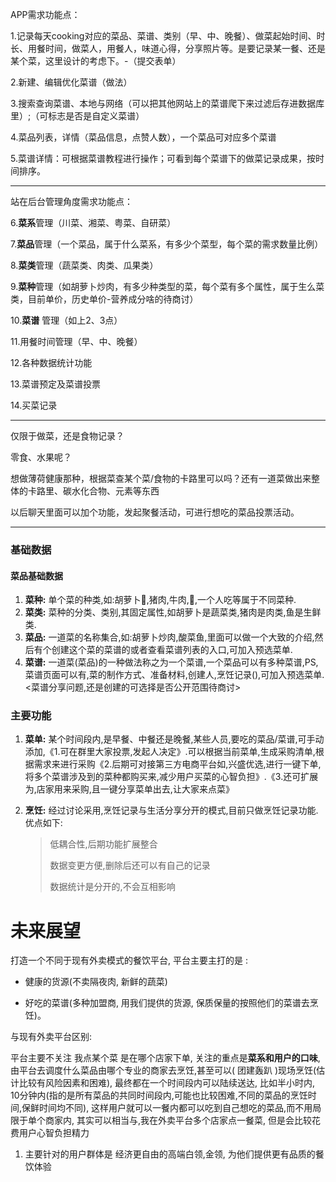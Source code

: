 APP需求功能点：

1.记录每天cooking对应的菜品、菜谱、类别（早、中、晚餐）、做菜起始时间、时长、用餐时间，做菜人，用餐人，味道心得，分享照片等。是要记录某一餐、还是某个菜，这里设计的考虑下。-（提交表单）

2.新建、编辑优化菜谱（做法）

3.搜索查询菜谱、本地与网络（可以把其他网站上的菜谱爬下来过滤后存进数据库里）;（可标志是否是自定义菜谱）

4.菜品列表，详情（菜品信息，点赞人数），一个菜品可对应多个菜谱

5.菜谱详情：可根据菜谱教程进行操作；可看到每个菜谱下的做菜记录成果，按时间排序。

------

站在后台管理角度需求功能点：

6.**菜系**管理（川菜、湘菜、粤菜、自研菜）

7.**菜品**管理（一个菜品，属于什么菜系，有多少个菜型，每个菜的需求数量比例）

8.**菜类**管理（蔬菜类、肉类、瓜果类）

9.**菜种**管理（如胡萝卜炒肉，有多少种类型的菜，每个菜有多个属性，属于生么菜类，目前单价，历史单价-营养成分啥的待商讨）

10.**菜谱** 管理（如上2、3点）

11.用餐时间管理（早、中、晚餐）

12.各种数据统计功能

13.菜谱预定及菜谱投票

14.买菜记录

------

仅限于做菜，还是食物记录？

零食、水果呢？

想做薄荷健康那种，根据菜查某个菜/食物的卡路里可以吗？还有一道菜做出来整体的卡路里、碳水化合物、元素等东西

以后聊天里面可以加个功能，发起聚餐活动，可进行想吃的菜品投票活动。



----------

### 基础数据

#### 菜品基础数据

1. **菜种:**  单个菜的种类,如:胡萝卜🥕,猪肉,牛肉,🥬,一个人吃等属于不同菜种.
2. **菜类:** 菜种的分类、类别,其固定属性,如胡萝卜是蔬菜类,猪肉是肉类,鱼是生鲜类.
3. **菜品:** 一道菜的名称集合,如:胡萝卜炒肉,酸菜鱼,里面可以做一个大致的介绍,然后有个创建这个菜的菜谱的或者查看菜谱列表的入口,可加入预选菜单.
4. **菜谱:** 一道菜(菜品)的一种做法称之为一个菜谱,一个菜品可以有多种菜谱,PS,菜谱页面可以有,菜的制作方式、准备材料,创建人,烹饪记录(),可加入预选菜单.<菜谱分享问题,还是创建的可选择是否公开范围待商讨>

#### 


### 主要功能

1. **菜单:** 某个时间段内,是早餐、中餐还是晚餐,某些人员,要吃的菜品/菜谱,可手动添加,《1.可在群里大家投票,发起人决定》.可以根据当前菜单,生成采购清单,根据需求来进行采购《2.后期可对接第三方电商平台如,兴盛优选,进行一键下单,将多个菜谱涉及到的菜种都购买来,减少用户买菜的心智负担》.《3.还可扩展为,店家用来采购,且一键分享菜单出去,让大家来点菜》

2. **烹饪:**  经过讨论采用,烹饪记录与生活分享分开的模式,目前只做烹饪记录功能.优点如下:

   > 低耦合性,后期功能扩展整合
   >
   > 数据变更方便,删除后还可以有自己的记录
   >
   > 数据统计是分开的,不会互相影响







# 未来展望



打造一个不同于现有外卖模式的餐饮平台, 平台主要主打的是 :

* 健康的货源(不卖隔夜肉, 新鲜的蔬菜) 

* 好吃的菜谱(多种加盟商, 用我们提供的货源, 保质保量的按照他们的菜谱去烹饪)。 



与现有外卖平台区别: 

平台主要不关注 我点某个菜 是在哪个店家下单, 关注的重点是**菜系和用户的口味**,  由平台去调度什么菜品由哪个专业的商家去烹饪,甚至可以( 团建轰趴 )现场烹饪(估计比较有风险因素和困难), 最终都在一个时间段内可以陆续送达, 比如半小时内, 10分钟内(指的是所有菜品的共同时间段内,可能也比较困难,不同的菜品的烹饪时间,保鲜时间均不同),    这样用户就可以一餐内都可以吃到自己想吃的菜品,而不用局限于单个商家内,   其实可以相当与,我在外卖平台多个店家点一餐菜,  但是会比较花费用户心智负担精力

1. 主要针对的用户群体是 经济更自由的高端白领,金领, 为他们提供更有品质的餐饮体验 

